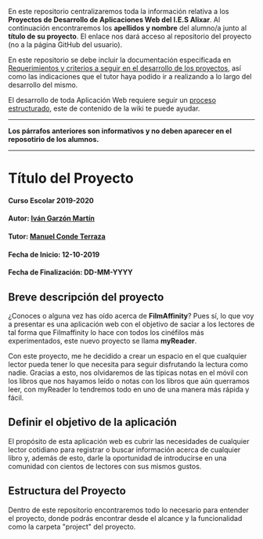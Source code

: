 En este repositorio centralizaremos toda la información relativa a los **Proyectos de Desarrollo de Aplicaciones Web del I.E.S Alixar**.
Al continuación encontraremos los **apellidos y nombre** del alumno/a junto al **título de su proyecto**. El enlace nos dará acceso al repositorio del proyecto (no a la página GitHub del usuario).

En este repositorio se debe incluir la documentación especificada en [Requerimientos y criterios a seguir en el desarrollo de los proyectos](https://github.com/iesalixar/plantilla_proyecto_iesalixar/wiki/a.---Criterios-comunes-para-todos-los-proyectos), así como las indicaciones que el tutor haya podido ir a realizando a lo largo del desarrollo del mismo.

El desarrollo de toda Aplicación Web requiere seguir un [proceso estructurado](https://github.com/iesalixar/plantilla_proyecto_iesalixar/wiki/w1.--PROCESO-ESTRUCTURADO-PARA-DESARROLLO-DE-APLICACIONES-WEB), este  de contenido de la wiki te puede ayudar.


---

**Los párrafos anteriores son informativos y no deben aparecer en el reposotirio de los alumnos.**

---

# Título del Proyecto

#### Curso Escolar 2019-2020
#### Autor: [Iván Garzón Martín](https://github.com/igarzonm)
#### Tutor: [Manuel Conde Terraza](https://github.com/mcondet)
#### Fecha de Inicio: 12-10-2019
#### Fecha de Finalización: DD-MM-YYYY

## Breve descripción del proyecto

¿Conoces o alguna vez has oído acerca de **FilmAffinity**? Pues sí, lo que voy a presentar es una aplicación web con el objetivo de saciar a los lectores de tal forma que Filmaffinity lo hace con todos los cinéfilos más experimentados, este nuevo proyecto se llama **myReader**.

Con este proyecto, me he decidido a crear un espacio en el que cualquier lector pueda tener lo que necesita para seguir disfrutando la lectura como nadie. Gracias a esto, nos olvidaremos de las típicas notas en el móvil con los libros que nos hayamos leído o notas con los libros que aún querramos leer, con myReader lo tendremos todo en uno de una manera más rápida y fácil.

## Definir el objetivo de la aplicación

El propósito de esta aplicación web es cubrir las necesidades de cualquier lector cotidiano para registrar o buscar información acerca de cualquier libro y, además de esto, darle la oportunidad de introducirse en una comunidad con cientos de lectores con sus mismos gustos.

## Estructura del Proyecto

Dentro de este repositorio encontraremos todo lo necesario para entender el proyecto, donde podrás encontrar desde el alcance y la funcionalidad como la carpeta "project" del proyecto. 

